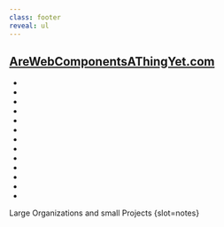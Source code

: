 ```yaml
---
class: footer
reveal: ul
---
```


## [AreWebComponentsAThingYet.com](https://arewebcomponentsathingyet.com)

<ul class="logo-grid">
  <li><read-icon name="adobe"></read-icon></li>
  <li><read-icon name="apple"></read-icon></li>
  <li><read-icon name="github"></read-icon></li>
  <li><read-icon name="google"></read-icon></li>
  <li><read-icon name="ibm"></read-icon></li>
  <li><read-icon name="microsoft"></read-icon></li>
  <li><read-icon name="reddit"></read-icon></li>
  <li><read-icon name="salesforce"></read-icon></li>
  <li><read-icon name="sap"></read-icon></li>
  <li><read-icon name="scania"></read-icon></li>
  <li><read-icon name="spacex"></read-icon></li>
  <li><read-icon name="wordle"></read-icon></li>
  <li id="youtube"><read-icon name="youtube"></read-icon></li>
</ul>

Large Organizations and small Projects
{slot=notes}

<style>
#contents :is(h2):not([slot="header"]) {
  font-size: 2.7em;
  margin: 0;
}
.logo-grid {
  margin-block-start: 1em;
}
#youtube svg {
  fill: #f00;
}
@media (width <= 500px) {
  #contents :is(h2):not([slot="header"]) {
    line-break: anywhere;
  }
  ul {
    margin-inline: 0;
    padding-inline: 0;
  }
}
</style>

